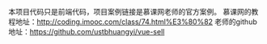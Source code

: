 本项目代码只是前端代码，项目案例链接是慕课网老师的官方案例。
慕课网的教程地址：http://coding.imooc.com/class/74.html%E3%80%82
老师的github地址：https://github.com/ustbhuangyi/vue-sell

